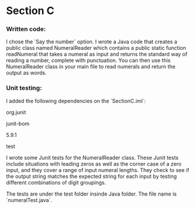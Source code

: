 # Section C

### Written code:

I chose the ´Say the number´ option. I wrote a Java code that creates a public class named NumeralReader which contains a public static function readNumeral that takes a numeral as input and returns the standard way of reading a number, complete with punctuation. You can then use this NumeralReader class in your main file to read numerals and return the output as words.


### Unit testing:

I added the following dependencies on the ´SectionC.iml´:

 <dependency>
 
<groupId> org.junit </groupId>
 
<artifactId>junit-bom</artifactId>
 
<version>5.9.1</version>
 
<scope>test</scope>
 
</dependency> 

I wrote some Junit tests for the NumeralReader class. These Junit tests include situations with leading zeros as well as the corner case of a zero input, and they cover a range of input numeral lengths. They check to see if the output string matches the expected string for each input by testing different combinations of digit groupings.

The tests are under the test folder insinde Java folder. The file name is ´numeralTest.java´.
